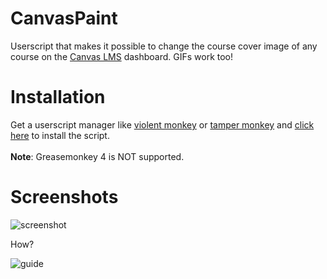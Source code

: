 # CanvasPaint
Userscript that makes it possible to change the course cover image of any course on the [Canvas LMS](https://www.instructure.com/canvas/) dashboard. GIFs work too!

# Installation
Get a userscript manager like [violent monkey](https://violentmonkey.github.io/) or [tamper monkey](https://tampermonkey.net/) and [click here](https://github.com/sleeyax/CanvasPaint/raw/master/src/canvaspaint.user.js) to install the script.
<br><br>**Note**: Greasemonkey 4 is NOT supported.

# Screenshots
![screenshot](https://i.imgur.com/1idb8mY.png)

How?

![guide](https://i.imgur.com/QCSGJUK.png)
